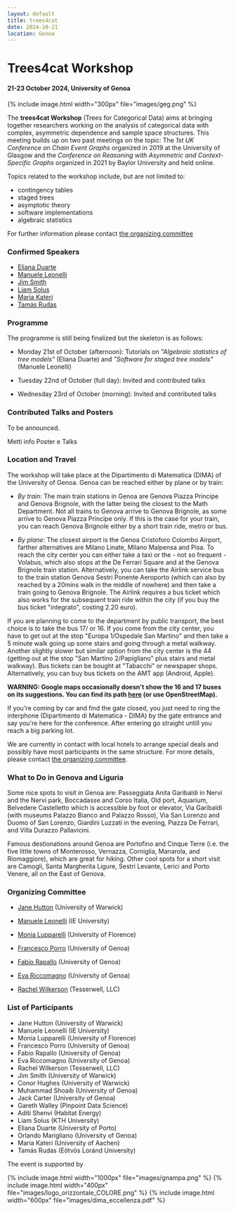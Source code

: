 ```yaml
---
layout: default
title: trees4cat 
date: 2024-10-21
location: Genoa
---
```


# Trees4cat Workshop

#### 21-23 October 2024, University of Genoa

{% include image.html width="300px" file="images/geg.png" %}

The **trees4cat Workshop** (Trees for Categorical Data) aims at bringing together researchers working on the analysis of categorical data with complex, asymmetric dependence and sample space structures. This meeting builds up on two past meetings on the topic: The *1st UK Conference on Chain Event Graphs* organized in 2019 at the University of Glasgow and the *Conference on Reasoning with Asymmetric and Context-Specific Graphs* organized in 2021 by Baylor University and held online.

Topics related to the workshop include, but are not limited to:

 - contingency tables
 - staged trees
 - asymptotic theory 
 - software implementations
 - algebraic statistics
 
For further information please contact [the organizing committee](mailto:manuele.leonelli@ie.edu)

### Confirmed Speakers

 - [Eliana Duarte](https://emduart2.github.io)
 - [Manuele Leonelli](https://manueleleonelli.github.io)
 - [Jim Smith](https://warwick.ac.uk/fac/sci/statistics/staff/academic-research/smith/)
 - [Liam Solus](https://people.kth.se/~solus)
 - [Maria Kateri](https://www.isw.rwth-aachen.de/person.php?id=84)
 - [Tamás Rudas](https://statisztika.tatk.elte.hu/tanszeki_honlap/Rudas_Tamas)

### Programme 

The programme is still being finalized but the skeleton is as follows:

 - Monday 21st of October (afternoon): Tutorials on *"Algebraic statistics of tree models"* (Eliana Duarte) and *"Software for staged tree models"* (Manuele Leonelli)

 -  Tuesday 22nd of October (full day): Invited and contributed talks

 -  Wednesday 23rd of October (morning): Invited and contributed talks

### Contributed Talks and Posters
To be announced.

Metti info Poster e Talks

### Location and Travel 

The workshop will take place at the Dipartimento di Matematica (DIMA) of the University of Genoa.
Genoa can be reached either by plane or by train:

 - *By train*: The main train stations in Genoa are Genova Piazza Principe and Genova Brignole, with the latter being the closest to the Math Department. Not all trains to Genova arrive to Genova Brignole, as some arrive to Genova Piazza Principe only. If this is the case for your train, you can reach Genova Brignole either by a short train ride, metro or bus.
 
 - *By plane*: The closest airport is the Genoa Cristoforo Colombo Airport, farther alternatives are Milano Linate, Milano Malpensa and Pisa. To reach the city center you can either take a taxi or the - not so frequent - Volabus, which also stops at the De Ferrari Square and at the Genova Brignole train station. Alternatively, you can take the Airlink service bus to the train station Genova Sestri Ponente Aeroporto (which can also by reached by a 20mins walk in the middle of nowhere) and then take a train going to Genova Brignole. The Airlink requires a bus ticket which also works for the subsequent train ride within the city (if you buy the bus ticket "integrato", costing 2.20 euro).
 

If you are planning to come to the department by public transport, the best choice is to take the bus 17/ or 16. If you come from the city center, you have to get out at the stop "Europa 1/Ospedale San Martino" and then take a 5 minute walk going up some stairs and going through a metal walkway. Another slightly slower but similar option from the city center is the 44 (getting out at the stop "San Martino 2/Papigliano" plus stairs and metal walkway). Bus tickets can be bought at "Tabacchi" or newspaper shops. Alternatively, you can buy bus tickets on the AMT app (Android, Apple).

**WARNING: Google maps occasionally doesn't show the 16 and 17 buses on its suggestions. You can find its path [here](https://www.amt.genova.it/amt/trasporto-multimodale/partenze/?linea=17&mappa=Mappa) (or use OpenStreetMap).**


If you're coming by car and find the gate closed, you just need to ring the interphone (Dipartimento di Matematica - DIMA) by the gate entrance and say you're here for the conference. After entering go straight untill you reach a big parking lot.

We are currently in contact with local hotels to arrange special deals and possibly have most participants in the same structure. For more details, please contact [the organizing committee](mailto:manuele.leonelli@ie.edu).

### What to Do in Genova and Liguria

Some nice spots to visit in Genoa are: Passeggiata Anita Garibaldi in Nervi and the Nervi park, Boccadasse and Corso Italia, Old port, Aquarium, Belvedere Castelletto which is accessible by foot or elevator, Via Garibaldi (with museums Palazzo Bianco and Palazzo Rosso), Via San Lorenzo and Duomo of San Lorenzo, Giardini Luzzati in the evening, Piazza De Ferrari, and Villa Durazzo Pallavicini. 

Famous destionations around Genoa are Portofino and Cinque Terre (i.e. the five little towns of Monterosso, Vernazza, Corniglia, Manarola, and Riomaggiore), which are great for hiking. Other cool spots for a short visit are  Camogli, Santa Margherita Ligure, Sestri Levante, Lerici and Porto Venere, all on the East of Genova.

### Organizing Committee

 - [Jane Hutton](https://warwick.ac.uk/fac/sci/statistics/staff/academic-research/hutton/) (University of Warwick)

 - [Manuele Leonelli](https://manueleleonelli.github.io) (IE University)
 
 - [Monia Lupparelli](https://scholar.google.com/citations?user=acIiN2EAAAAJ&hl=it) (University of Florence)
 
 - [Francesco Porro](https://rubrica.unige.it/personale/UkJAU1lp) (University of Genoa)
 
 - [Fabio Rapallo](https://rubrica.unige.it/personale/UkNHX1lh) (University of Genoa)
 
 - [Eva Riccomagno](https://www.dima.unige.it/~riccomag/) (University of Genoa)
 
 - [Rachel Wilkerson](http://www.rlwilkerson.com/about/) (Tesserwell, LLC)


### List of Participants

 - Jane Hutton (University of Warwick)
 - Manuele Leonelli (IE University)
 - Monia Lupparelli (University of Florence)
 - Francesco Porro (University of Genoa)
 - Fabio Rapallo (University of Genoa)
 - Eva Riccomagno (University of Genoa)
 - Rachel Wilkerson (Tesserwell, LLC)
 - Jim Smith (University of Warwick)
 - Conor Hughes (University of Warwick)
 - Muhammad Shoaib (University of Genoa)
 - Jack Carter (University of Genoa)
 - Gareth Walley (Pinpoint Data Science)
 - Aditi Shenvi (Habitat Energy)
 - Liam Solus (KTH University)
 - Eliana Duarte (University of Porto)
 - Orlando Marigliano (University of Genoa)
 - Maria Kateri (University of Aachen)
 - Tamás Rudas (Eötvös Loránd University)
  
The event is supported by

{% include image.html width="1000px" file="images/gnampa.png" %}
{% include image.html width="400px" file="images/logo_orizzontale_COLORE.png" %}
{% include image.html width="600px" file="images/dima_eccellenza.pdf" %}
